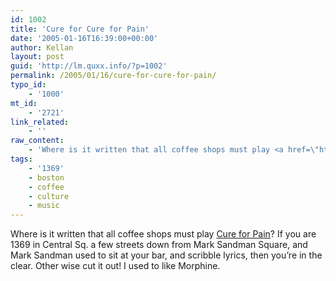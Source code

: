 ```yaml
---
id: 1002
title: 'Cure for Cure for Pain'
date: '2005-01-16T16:39:00+00:00'
author: Kellan
layout: post
guid: 'http://lm.quxx.info/?p=1002'
permalink: /2005/01/16/cure-for-cure-for-pain/
typo_id:
    - '1000'
mt_id:
    - '2721'
link_related:
    - ''
raw_content:
    - 'Where is it written that all coffee shops must play <a href=\"http://www.amazon.com/exec/obidos/tg/detail/-/B0000009OP/103-0306173-7963811?v=glance\">Cure for Pain</a>?  If you are 1369 in Central Sq. a few streets down from Mark Sandman Square, and Mark Sandman used to sit at your bar, and scribble lyrics, then you\''re in the clear.  Other wise cut it out!  I used to like Morphine.'
tags:
    - '1369'
    - boston
    - coffee
    - culture
    - music
---
```


Where is it written that all coffee shops must play [Cure for Pain](http://www.amazon.com/exec/obidos/tg/detail/-/B0000009OP/103-0306173-7963811?v=glance)? If you are 1369 in Central Sq. a few streets down from Mark Sandman Square, and Mark Sandman used to sit at your bar, and scribble lyrics, then you’re in the clear. Other wise cut it out! I used to like Morphine.